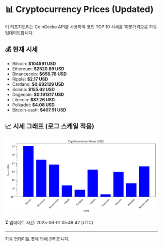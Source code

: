 
# 📊 Cryptocurrency Prices (Updated)

이 리포지토리는 CoinGecko API를 사용하여 코인 TOP 10 시세를 10분가격으로 자동 업데이트합니다.

## 💰 현재 시세
- Bitcoin: **$104591 USD**
- Ethereum: **$2520.89 USD**
- Binancecoin: **$656.78 USD**
- Ripple: **$2.17 USD**
- Cardano: **$0.682129 USD**
- Solana: **$155.62 USD**
- Dogecoin: **$0.191317 USD**
- Litecoin: **$87.26 USD**
- Polkadot: **$4.08 USD**
- Bitcoin-cash: **$407.51 USD**

## 📈 시세 그래프 (로그 스케일 적용)
![Crypto Prices](crypto_prices.png)

⏳ 업데이트 시간: 2025-06-01 05:49:42 (UTC)

---
자동 업데이트 봇에 의해 관리됩니다.
